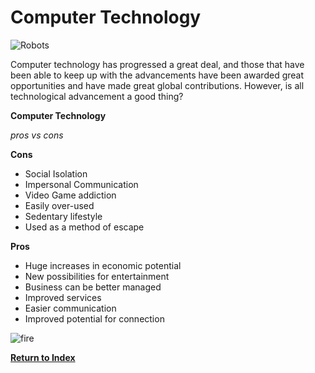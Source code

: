 # Computer Technology

![Robots](https://i0.wp.com/boingboing.net/images/roboboogie_07.jpg?w=400)

Computer technology has progressed a great deal, and those that have been able to keep up with the advancements have been awarded great opportunities and have made great global contributions. However, is all technological advancement a good thing?

**Computer Technology**

*pros vs cons*

**Cons**
+ Social Isolation
+ Impersonal Communication
+ Video Game addiction
+ Easily over-used
+ Sedentary lifestyle
+ Used as a method of escape

**Pros**
+ Huge increases in economic potential
+ New possibilities for entertainment
+ Business can be better managed
+ Improved services
+ Easier communication
+ Improved potential for connection

![fire](http://www.mixdownmag.com.au/sites/default/files/styles/flexslider_h400/public/images/Tinder_logo_070214.jpg?itok=_wC8WljP&c=4090aab7b5a4f4460daf2161d9d0f38e)


**[Return to Index](https://github.com/Samuelhtommy/Samuelhtommy.github.io/blob/master/index.md)**
